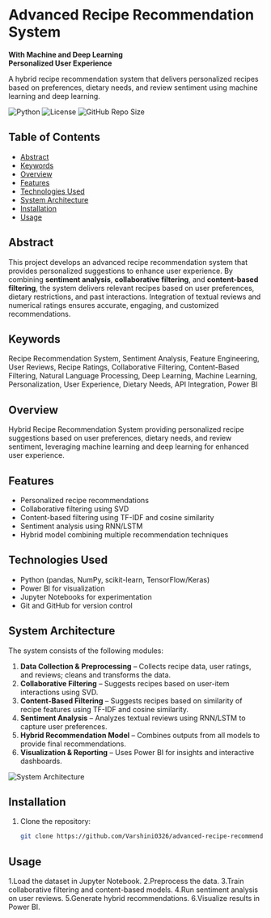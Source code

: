 # Advanced Recipe Recommendation System
**With Machine and Deep Learning**  
**Personalized User Experience**

A hybrid recipe recommendation system that delivers personalized recipes based on preferences, dietary needs, and review sentiment using machine learning and deep learning.

![Python](https://img.shields.io/badge/Python-3.10-blue?logo=python)
![License](https://img.shields.io/badge/License-MIT-green)
![GitHub Repo Size](https://img.shields.io/github/repo-size/Varshini0326/advanced-recipe-recommendation)

## Table of Contents
- [Abstract](#abstract)
- [Keywords](#keywords)
- [Overview](#overview)
- [Features](#features)
- [Technologies Used](#technologies-used)
- [System Architecture](#system-architecture)
- [Installation](#installation)
- [Usage](#usage)

## Abstract
This project develops an advanced recipe recommendation system that provides personalized suggestions to enhance user experience. By combining **sentiment analysis**, **collaborative filtering**, and **content-based filtering**, the system delivers relevant recipes based on user preferences, dietary restrictions, and past interactions. Integration of textual reviews and numerical ratings ensures accurate, engaging, and customized recommendations.

## Keywords
Recipe Recommendation System, Sentiment Analysis, Feature Engineering, User Reviews, Recipe Ratings, Collaborative Filtering, Content-Based Filtering, Natural Language Processing, Deep Learning, Machine Learning, Personalization, User Experience, Dietary Needs, API Integration, Power BI

## Overview
Hybrid Recipe Recommendation System providing personalized recipe suggestions based on user preferences, dietary needs, and review sentiment, leveraging machine learning and deep learning for enhanced user experience.

## Features
- Personalized recipe recommendations
- Collaborative filtering using SVD
- Content-based filtering using TF-IDF and cosine similarity
- Sentiment analysis using RNN/LSTM
- Hybrid model combining multiple recommendation techniques

## Technologies Used
- Python (pandas, NumPy, scikit-learn, TensorFlow/Keras)
- Power BI for visualization
- Jupyter Notebooks for experimentation
- Git and GitHub for version control
  
## System Architecture
The system consists of the following modules:
1. **Data Collection & Preprocessing** – Collects recipe data, user ratings, and reviews; cleans and transforms the data.
2. **Collaborative Filtering** – Suggests recipes based on user-item interactions using SVD.
3. **Content-Based Filtering** – Suggests recipes based on similarity of recipe features using TF-IDF and cosine similarity.
4. **Sentiment Analysis** – Analyzes textual reviews using RNN/LSTM to capture user preferences.
5. **Hybrid Recommendation Model** – Combines outputs from all models to provide final recommendations.
6. **Visualization & Reporting** – Uses Power BI for insights and interactive dashboards.

![System Architecture](images/system-architecture.png)

## Installation
1. Clone the repository:  
   ```bash
   git clone https://github.com/Varshini0326/advanced-recipe-recommendation.git

## Usage
1.Load the dataset in Jupyter Notebook.
2.Preprocess the data.
3.Train collaborative filtering and content-based models.
4.Run sentiment analysis on user reviews.
5.Generate hybrid recommendations.
6.Visualize results in Power BI.

